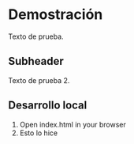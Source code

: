 # Demostración

Texto de prueba.

## Subheader

Texto de prueba 2.

## Desarrollo local

1. Open index.html in your browser
2. Esto lo hice
